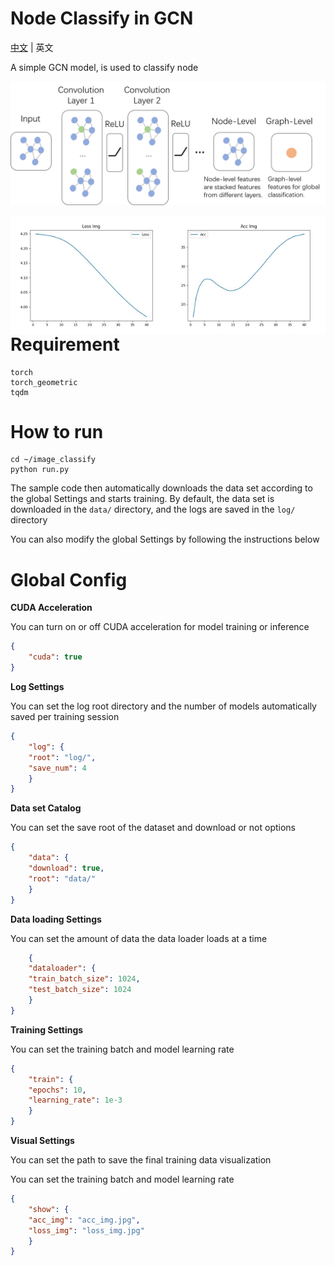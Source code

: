 # Node Classify in GCN

[中文](README_cn.md) | 英文

A simple GCN model, is used to classify node

![img](asset/GCN.png)

<center class = "half">
    <img src = "asset/loss_img.jpg"  width = "50%" align = left>
    <img src = "asset/acc_img.jpg"  width = "50%" align = right>
</center>

# Requirement

```
torch
torch_geometric
tqdm
```

# How to run

```
cd ~/image_classify
python run.py
```

The sample code then automatically downloads the data set according to the global Settings and starts training. By default, the data set is downloaded in the <code>data/</code> directory, and the logs are saved in the <code>log/</code> directory

You can also modify the global Settings by following the instructions below

# Global Config

**CUDA Acceleration**

You can turn on or off CUDA acceleration for model training or inference

```config.json
{
    "cuda": true
}
```

**Log Settings**

You can set the log root directory and the number of models automatically saved per training session

```config.json
{
    "log": {
    "root": "log/",
    "save_num": 4
    }
}
```

**Data set Catalog**

You can set the save root of the dataset and download or not options

```config.json
{
    "data": {
    "download": true,
    "root": "data/"
    }
}
```

**Data loading Settings**

You can set the amount of data the data loader loads at a time

```config.json
    {
    "dataloader": {
    "train_batch_size": 1024,
    "test_batch_size": 1024
    }
}
```

**Training Settings**

You can set the training batch and model learning rate

```config.json
{
    "train": {
    "epochs": 10,
    "learning_rate": 1e-3
    }
}
```

**Visual Settings**

You can set the path to save the final training data visualization

You can set the training batch and model learning rate

```config.json
{
    "show": {
    "acc_img": "acc_img.jpg",
    "loss_img": "loss_img.jpg"
    }
}
```